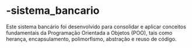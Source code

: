 # -sistema_bancario
Este sistema bancário foi desenvolvido para consolidar e aplicar conceitos fundamentais da Programação Orientada a Objetos (POO), tais como herança, encapsulamento, polimorfismo, abstração e reuso de código.
